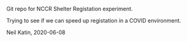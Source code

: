 
Git repo for NCCR Shelter Registation experiment.

Trying to see if we can speed up registation in a COVID environment.

Neil Katin, 2020-06-08
